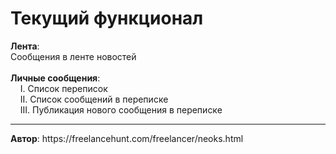 <H1>Текущий функционал</H1>

<b>Лента</b>: <br />
Сообщения в ленте новостей
<br /><br />
<b>Личные сообщения</b>:<br />
&nbsp; &nbsp; I. Список переписок<br />
&nbsp; &nbsp; II. Список сообщений в переписке<br />
&nbsp; &nbsp; III. Публикация нового сообщения в переписке

<hr>
<b>Автор</b>: https://freelancehunt.com/freelancer/neoks.html
